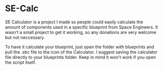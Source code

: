 # SE-Calc
SE Calculator is a project I made so people could easily calculate the amount of components used in a specific blueprint from Space Engineers.  It wasn't a small project to get it working, so any donations are very welcome but not neccessary.

To have it calculate your blueprint, just open the folder with blueprints and pull the .sbc file to the icon of the Calculator. I suggest saving the calculator file directly to your blueprints folder. Keep in mind it won't work if you open the script itself.
